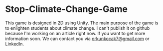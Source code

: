 # Stop-Climate-Change-Game
This game is designed in 2D using Unity. The main purpose of the game is to enlighten students about climate change. I can't publish it on github because I'm working on an article right now. If you want to get more information soon. We can contact you via orkunkocak7@gmail.com or LinkedIn.
